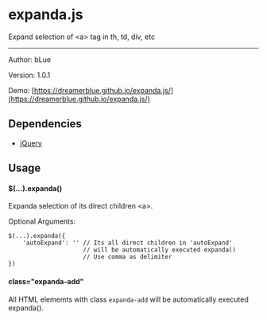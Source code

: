 # expanda.js

Expand selection of \<a> tag in th, td, div, etc

------

Author: bLue

Version: 1.0.1

Demo: [https://dreamerblue.github.io/expanda.js/](https://dreamerblue.github.io/expanda.js/)

## Dependencies

- [jQuery](https://jquery.com)

## Usage

#### $(...).expanda()

Expanda selection of its direct children \<a>.

Optional Arguments:

``` 
$(...).expanda({
    'autoExpand': '' // Its all direct children in 'autoExpand'
                     // will be automatically executed expanda()
                     // Use comma as delimiter
})
```

#### class="expanda-add"

All HTML elememts with class `expanda-add` will be automatically executed expanda().

	